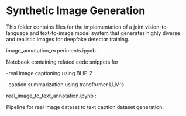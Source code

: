 
# Synthetic Image Generation

This folder contains files for the implementation of a joint vision-to-language and text-to-image model system that generates highly diverse and realistic images for deepfake detector training.

image_annotation_experiments.ipynb :

Notebook containing related code snippets for

-real image captioning using BLIP-2

-caption summarization using transformer LLM's


real_image_to_text_annotation.ipynb :

Pipeline for real image dataset to text caption dataset generation.